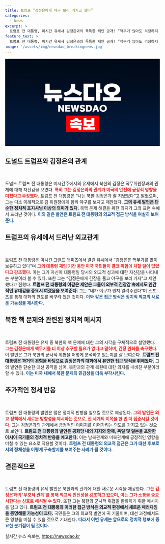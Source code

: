 ```yaml
---
title: 트럼프 “김정은에게 야구 보러 가자고 했다”
categories:
  - News
excerpt: >
  트럼프 전 대통령, 미시간 유세서 김정은과의 독특한 제안 공개! “핵무기 많아도 걱정하지 말고 야구 보러 가자”며 친분 강조. 과거 대화 내용은 여전히 미궁 속! 클릭하고 더 알아보세요!
feature_text: >
  트럼프 전 대통령, 미시간 유세서 김정은과의 독특한 제안 공개! “핵무기 많아도 걱정하지 말고 야구 보러 가자”며 친분 강조. 과거 대화 내용은 여전히 미궁 속! 클릭하고 더 알아보세요!
image: '/assets/img/newsdao_breakingnews.jpg'
---
```


<p><img src="/assets/img/newsdao_breakingnews.jpg" alt="implanttips 속보" /></p>

<h2 data-ke-size="size26">도널드 트럼프와 김정은의 관계</h2>

<p data-ke-size="size16">&nbsp;</p>

<p>도널드 트럼프 전 대통령은 미시간주에서의 유세에서 북한의 김정은 국무위원장과의 관계에 대해 자신감을 보였다. <b><span style="color: #ee2323;">특히 그는 김정은과의 관계가 미국의 안전에 긍정적 영향을 미쳤다고 주장했다.</span></b> 트럼프 전 대통령은 “나는 북한 김정은과 잘 지냈었다”고 밝혔으며, 그는 다소 이례적으로 김 위원장에게 함께 야구를 보자고 제안했다. <b><span style="background-color: #21538527;">그의 유세 발언은 단순한 정치적 포지셔닝 이상의 의미가 있다.</span></b> 북핵 문제 해결을 위한 의지가 그의 표현 속에서 드러난 것이다. <b><span style="color: #1a5490;">이와 같은 발언은 트럼프 전 대통령의 외교적 접근 방식을 여실히 보여준다.</span></b></p>

<h2 data-ke-size="size26">트럼프의 유세에서 드러난 외교관계</h2>

<p data-ke-size="size16">&nbsp;</p>

<p>트럼프 전 대통령은 미시간 그랜드 래피즈에서 열린 유세에서 “김정은은 핵무기를 많이 보유하고 있다”며 <b><span style="color: #ee2323;">그의 대통령 재임 기간 동안 미국 국민들이 결코 위험에 처할 일이 없었다고 강조했다.</span></b> 이는 그가 자신이 대통령일 당시의 외교적 성과에 대한 자신감을 나타내는 부분이라 볼 수 있다. 또한 그는 “김정은에게 긴장을 풀고 야구를 보러 가자”고 제안했다고 전했다. <b><span style="background-color: #21538527;">트럼프 전 대통령의 이같은 제안은 그들이 외부적 긴장감 속에서도 인간적인 유대감을 중요시 여겼음을 보여준다.</span></b> 그는 “내가 야구가 뭔지 알려주겠다”며 스포츠를 통해 대화의 판도를 바꾸려 했던 것이다. <b><span style="color: #1a5490;">이와 같은 접근 방식은 정치적 외교의 새로운 가능성을 제시한다.</span></b></p>

<h2 data-ke-size="size26">북한 핵 문제와 관련된 정치적 메시지</h2>

<p data-ke-size="size16">&nbsp;</p>

<p>트럼프 전 대통령은 유세 중 북한의 핵 문제에 대한 그의 시각을 구체적으로 설명했다. <b><span style="color: #ee2323;"> 그는 김정은에게 핵무기를 더 이상 추구할 필요가 없다고 말하며, 긴장 완화를 촉구했다.</span></b> 이 발언은 그가 북한의 군사적 위협을 어떻게 분석하고 있는지를 잘 보여준다. <b><span style="background-color: #21538527;">트럼프 전 대통령은 과거의 경험을 바탕으로 김정은과의 대화에서 유연한 접근 방식을 취해왔다.</span></b> 그의 발언은 단순한 대선 공약을 넘어, 북한과의 관계 복원에 대한 의지를 내비친 부분이라 할 수 있다. <b><span style="color: #1a5490;">이는 미국 내에서 북한 문제의 민감성을 더욱 부각시킨다.</span></b></p>

<h2 data-ke-size="size26">추가적인 정세 반응</h2>

<p data-ke-size="size16">&nbsp;</p>

<p>트럼프 전 대통령의 발언은 많은 정치적 반향을 일으킬 것으로 예상된다. <b><span style="color: #ee2323;">그의 발언은 외교 정책에서 새로운 방향성을 제시하는 것으로, 전 세계의 이목을 한 번 더 집중시킬 것이다.</span></b> 그는 김정은과의 관계에서 긍정적인 이미지를 이어가려는 의도를 가지고 있는 것으로 보인다. <b><span style="background-color: #21538527;">트럼프 전 대통령의 발언은 공화당 내의 지지와 함께, 독일 및 일본을 포함한 아시아 국가들의 정치적 반응을 예고한다.</span></b> 이는 남북관계와 미북관계에 긍정적인 영향을 미칠 수 있는 요소로 작용할 것이다. <b><span style="color: #1a5490;">트럼프 전 대통령의 외교적 접근은 그가 대선 후보로서의 정체성을 어떻게 구축할지를 보여주는 사례가 될 것이다.</span></b></p>

<h2 data-ke-size="size26">결론적으로</h2>

<p data-ke-size="size16">&nbsp;</p>

<p>트럼프 전 대통령의 유세 발언은 북한과의 관계에 대한 새로운 시각을 제공한다. <b><span style="color: #ee2323;">그는 김정은과의 '우호적 관계'를 통해 외교적 안전성을 강조하고 있으며, 이는 그가 소통을 중요시한다는 신호로 해석될 수 있다.</span></b> 또한 그는 북한의 군사적 위협을 완화하기 위한 메시지를 담고 있다. <b><span style="background-color: #21538527;">트럼프 전 대통령의 이러한 접근 방식은 외교적 환경에서 새로운 패러다임을 증명해줄 가능성이 크다.</span></b> 국민들은 그의 외교적 발언에 귀 기울이며, 대선 과정에서도 큰 영향을 미칠 수 있을 것으로 기대한다. <b><span style="color: #1a5490;">따라서 이번 유세는 앞으로의 정치적 행보에 중요한 분기점이 될 것이다.</span></b></p>
실시간 뉴스 속보는, <a href="https://newsdao.kr" rel="dofollow">https://newsdao.kr</a>


